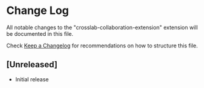 # Change Log

All notable changes to the "crosslab-collaboration-extension" extension will be documented in this file.

Check [Keep a Changelog](http://keepachangelog.com/) for recommendations on how to structure this file.

## [Unreleased]

- Initial release